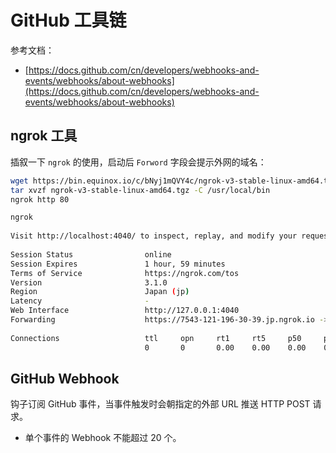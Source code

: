 
# GitHub 工具链
参考文档：

- [https://docs.github.com/cn/developers/webhooks-and-events/webhooks/about-webhooks](https://docs.github.com/cn/developers/webhooks-and-events/webhooks/about-webhooks)

## ngrok 工具
插叙一下 `ngrok` 的使用，启动后 `Forword` 字段会提示外网的域名：
```bash
wget https://bin.equinox.io/c/bNyj1mQVY4c/ngrok-v3-stable-linux-amd64.tgz
tar xvzf ngrok-v3-stable-linux-amd64.tgz -C /usr/local/bin 
ngrok http 80
```
```bash
ngrok                                                                                      (Ctrl+C to quit)
                                                                                                           
Visit http://localhost:4040/ to inspect, replay, and modify your requests                                  
                                                                                                           
Session Status                online                                                                       
Session Expires               1 hour, 59 minutes                                                           
Terms of Service              https://ngrok.com/tos                                                        
Version                       3.1.0                                                                        
Region                        Japan (jp)                                                                   
Latency                       -                                                                            
Web Interface                 http://127.0.0.1:4040                                                        
Forwarding                    https://7543-121-196-30-39.jp.ngrok.io -> http://localhost:8081              
                                                                                                           
Connections                   ttl     opn     rt1     rt5     p50     p90                                  
                              0       0       0.00    0.00    0.00    0.00 
```

## GitHub Webhook
钩子订阅 GitHub 事件，当事件触发时会朝指定的外部 URL 推送 HTTP POST 请求。

- 单个事件的 Webhook 不能超过 20 个。

